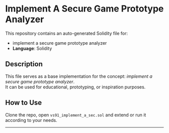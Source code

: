 # Implement A Secure Game Prototype Analyzer

This repository contains an auto-generated Solidity file for:

- implement a secure game prototype analyzer
- **Language**: Solidity

## Description

This file serves as a base implementation for the concept: *implement a secure game prototype analyzer*.  
It can be used for educational, prototyping, or inspiration purposes.

## How to Use

Clone the repo, open `vs91_implement_a_sec.sol` and extend or run it according to your needs.

---



